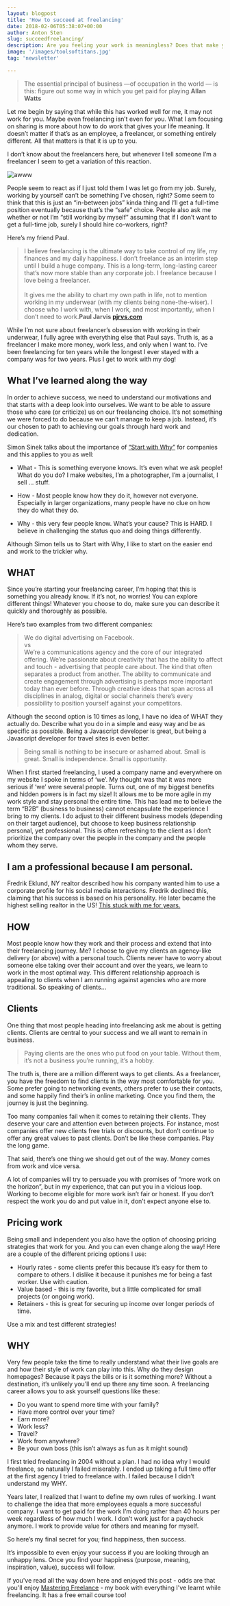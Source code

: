 ```yaml
---
layout: blogpost
title: 'How to succeed at freelancing'
date: 2018-02-06T05:38:07+00:00
author: Anton Sten
slug: succeedfreelancing/
description: Are you feeling your work is meaningless? Does that make you meaningless? I recently gave a presentation at a local co-working space and talked about that. How finding meaning can inspire good work and good work can give you meaning.
image: '/images/toolsoftitans.jpg'
tag: 'newsletter'

---
```


>The essential principal of business —of occupation in the world — is this: figure out some way in which you get paid for playing.**Allan Watts**

Let me begin by saying that while this has worked well for me, it may not work for you. Maybe even freelancing isn’t even for you. What I am focusing on sharing is more about how to do work that gives your life meaning. It doesn’t matter if that’s as an employee, a freelancer, or something entirely different. All that matters is that it is up to you.

I don’t know about the freelancers here, but whenever I tell someone I’m a freelancer I seem to get a variation of this reaction.

![awww](/images/awww.gif)

People seem to react as if I just told them I was let go from my job. Surely, working by yourself can’t be something I’ve chosen, right? Some seem to think that this is just an “in-between jobs” kinda thing and I’ll get a full-time position eventually because that’s the “safe” choice. People also ask me whether or not I’m “still working by myself” assuming that if I don’t want to get a full-time job, surely I should hire co-workers, right?

Here’s my friend Paul.
>I believe freelancing is the ultimate way to take control of my life, my finances and my daily happiness. I don’t freelance as an interim step until I build a huge company. This is a long-term, long-lasting career that’s now more stable than any corporate job. I freelance because I love being a freelancer. <br /><br />It gives me the ability to chart my own path in life, not to mention working in my underwear (with my clients being none-the-wiser). I choose who I work with, when I work, and most importantly, when I don’t need to work.**Paul Jarvis [pjrvs.com](https://pjrvs.com)**

While I’m not sure about freelancer’s obsession with working in their underwear, I fully agree with everything else that Paul says. Truth is, as a freelancer I make more money, work less, and only when I want to. I’ve been freelancing for ten years while the longest I ever stayed with a company was for two years. Plus I get to work with my dog!

## What I’ve learned along the way
In order to achieve success, we need to understand our motivations and that starts with a deep look into ourselves. We want to be able to assure those who care (or criticize) us on our freelancing choice. It’s not something we were forced to do because we can’t manage to keep a job. Instead, it’s our chosen to path to achieving our goals through hard work and dedication.

Simon Sinek talks about the importance of [“Start with Why”](https://startwithwhy.com) for companies and this applies to you as well:

- What - This is something everyone knows. It’s even what we ask people! What do you do? I make websites, I’m a photographer, I’m a journalist, I sell … stuff.

- How - Most people know how they do it, however not everyone. Especially in larger organizations, many people have no clue on how they do what they do.

- Why - this very few people know. What’s your cause? This is HARD. I believe in challenging the status quo and doing things differently.

Although Simon tells us to Start with Why, I like to start on the easier end and work to the trickier why.

## WHAT
Since you’re starting your freelancing career, I’m hoping that this is something you already know. If it’s not, no worries! You can explore different things! Whatever you choose to do, make sure you can describe it quickly and thoroughly as possible.

Here’s two examples from two different companies:
>We do digital advertising on Facebook.<br>
vs<br>
>We’re a communications agency and the core of our integrated offering. We’re passionate about creativity that has the ability to affect and touch - advertising that people care about. The kind that often separates a product from another. The ability to communicate and create engagement through advertising is perhaps more important today than ever before. Through creative ideas that span across all disciplines in analog, digital or social channels there’s every possibility to position yourself against your competitors.

Although the second option is 10 times as long, I have no idea of WHAT they actually do. Describe what you do in a simple and easy way and be as specific as possible. Being a Javascript developer is great, but being a Javascript developer for travel sites is even better.

>Being small is nothing to be insecure or ashamed about. Small is great. Small is independence. Small is opportunity.

When I first started freelancing, I used a company name and everywhere on my website I spoke in terms of ‘we’. My thought was that it was more serious if ‘we’ were several people. Turns out, one of my biggest benefits and hidden powers is in fact my size! It allows me to be more agile in my work style and stay personal the entire time. This has lead me to believe the term “B2B” (business to business) cannot encapsulate the experience I bring to my clients. I do adjust to their different business models (depending on their target audience), but choose to keep business relationship personal, yet professional. This is often refreshing to the client as I don’t prioritize the company over the people in the company and the people whom they serve.

## I am a professional because I am personal.
Fredrik Eklund, NY realtor described how his company wanted him to use a corporate profile for his social media interactions. Fredrik declined this, claiming that his success is based on his personality. He later became the highest selling realtor in the US! [This stuck with me for years.](https://www.antonsten.com/i-am-professional-because-i-am-personal/)

## HOW
Most people know how they work and their process and extend that into their freelancing journey. Me? I choose to give my clients an agency-like delivery (or above) with a personal touch. Clients never have to worry about someone else taking over their account and over the years, we learn to work in the most optimal way. This different relationship approach is appealing to clients when I am running against agencies who are more traditional. So speaking of clients…

## Clients
One thing that most people heading into freelancing ask me about is getting clients. Clients are central to your success and we all want to remain in business.

>Paying clients are the ones who put food on your table. Without them, it’s not a business you’re running, it’s a hobby.

The truth is, there are a million different ways to get clients. As a freelancer, you have the freedom to find clients in the way most comfortable for you. Some prefer going to networking events, others prefer to use their contacts, and some happily find their’s in online marketing. Once you find them, the journey is just the beginning.

Too many companies fail when it comes to retaining their clients. They deserve your care and attention even between projects. For instance, most companies offer new clients free trials or discounts, but don’t continue to offer any great values to past clients. Don’t be like these companies. Play the long game.

That said, there’s one thing we should get out of the way.
Money comes from work and vice versa.

A lot of companies will try to persuade you with promises of “more work on the horizon”, but in my experience, that can put you in a vicious loop. Working to become eligible for more work isn’t fair or honest. If you don’t respect the work you do and put value in it, don’t expect anyone else to.

## Pricing work
Being small and independent you also have the option of choosing pricing strategies that work for you. And you can even change along the way! Here are a couple of the different pricing options I use:
- Hourly rates - some clients prefer this because it’s easy for them to compare to others. I dislike it because it punishes me for being a fast worker. Use with caution.
- Value based - this is my favorite, but a little complicated for small projects (or ongoing work).
- Retainers - this is great for securing up income over longer periods of time.

Use a mix and test different strategies!

## WHY
Very few people take the time to really understand what their live goals are and how their style of work can play into this. Why do they design homepages? Because it pays the bills or is it something more? Without a destination, it’s unlikely you’ll end up there any time soon. A freelancing career allows you to ask yourself questions like these:

- Do you want to spend more time with your family?
- Have more control over your time?
- Earn more?
- Work less?
- Travel?
- Work from anywhere?
- Be your own boss (this isn’t always as fun as it might sound)

I first tried freelancing in 2004 without a plan. I had no idea why I would freelance, so naturally I failed miserably. I ended up taking a full time offer at the first agency I tried to freelance with. I failed because I didn’t understand my WHY.  

Years later, I realized that I want to define my own rules of working. I want to challenge the idea that more employees equals a more successful company. I want to get paid for the work I’m doing rather than 40 hours per week regardless of how much I work. I don’t work just for a paycheck anymore. I work to provide value for others and meaning for myself.

So here’s my final secret for you;
find happiness, then success.

It’s impossible to even enjoy your success if you are looking through an unhappy lens. Once you find your happiness (purpose, meaning, inspiration, value), success will follow.

If you've read all the way down here and enjoyed this post - odds are that you'll enjoy [Mastering Freelance](https://www.masteringfreelance.com) - my book with everything I've learnt while freelancing. It has a free email course too!
